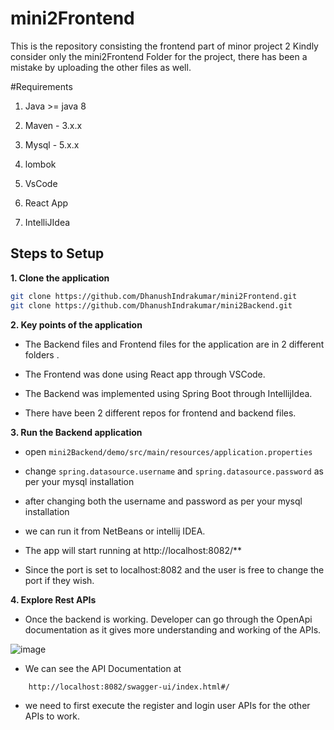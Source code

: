 # mini2Frontend
This is the repository consisting the frontend part of minor project 2
Kindly consider only the mini2Frontend Folder for the project, there has been a mistake by uploading the other files as well.

#Requirements

1. Java >= java 8

2. Maven - 3.x.x

3. Mysql - 5.x.x

4. lombok

5. VsCode

6. React App

7. IntelliJIdea

## Steps to Setup

**1. Clone the application**

```bash
git clone https://github.com/DhanushIndrakumar/mini2Frontend.git
git clone https://github.com/DhanushIndrakumar/mini2Backend.git
```
**2. Key points of the application**

+ The Backend files and Frontend files for the application are in 2 different folders .

+ The Frontend was done using React app through VSCode.

+ The Backend was implemented using Spring Boot through IntellijIdea.

+ There have been 2 different repos for frontend and backend files.


**3. Run the Backend application**

+ open `mini2Backend/demo/src/main/resources/application.properties`

+ change `spring.datasource.username` and `spring.datasource.password` as per your mysql installation

+ after changing both the username and password as per your mysql installation
  
+ we can run it from NetBeans or intellij IDEA.

+ The app will start running at http://localhost:8082/**
  
+ Since the port is set to localhost:8082 and the user is free to change the port if they wish.

**4. Explore Rest APIs**

+ Once the backend is working. Developer can go through the OpenApi documentation as it gives more understanding and working of the APIs.

 ![image](https://github.com/user-attachments/assets/33dc07af-548d-4bfb-b4b7-79c007dbebab)
+ We can see the API Documentation at

```bash
    http://localhost:8082/swagger-ui/index.html#/
```
+ we need to first execute the register and login user APIs for the other APIs to work.

